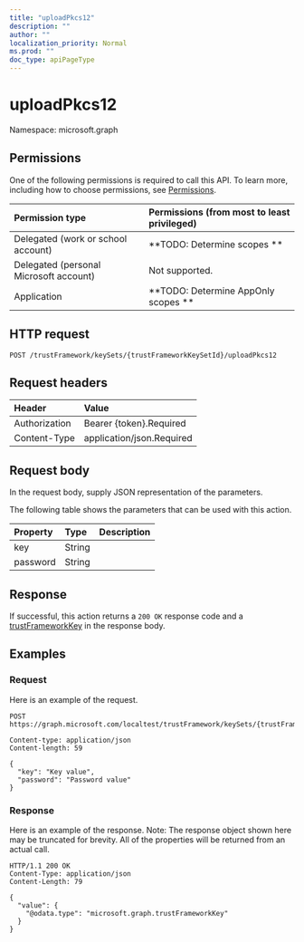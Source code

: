 ```yaml
---
title: "uploadPkcs12"
description: ""
author: ""
localization_priority: Normal
ms.prod: ""
doc_type: apiPageType
---
```


# uploadPkcs12

Namespace: microsoft.graph



## Permissions
One of the following permissions is required to call this API. To learn more, including how to choose permissions, see [Permissions](/concepts/permissions-reference.md).

|Permission type|Permissions (from most to least privileged)|
|:---|:---|
|Delegated (work or school account)|**TODO: Determine scopes **|
|Delegated (personal Microsoft account)|Not supported.|
|Application|**TODO: Determine AppOnly scopes **|

## HTTP request
<!-- {
  "blockType": "ignored"
}
-->
``` http
POST /trustFramework/keySets/{trustFrameworkKeySetId}/uploadPkcs12
```

## Request headers
|Header|Value|
|:---|:---|
|Authorization|Bearer {token}.Required|
|Content-Type|application/json.Required|

## Request body
In the request body, supply JSON representation of the parameters.

The following table shows the parameters that can be used with this action.

|Property|Type|Description|
|:---|:---|:---|
|key|String||
|password|String||



## Response
If successful, this action returns a `200 OK` response code and a [trustFrameworkKey](../resources/trustframeworkkey.md) in the response body.

## Examples

### Request
Here is an example of the request.
<!-- {
  "blockType": "request",
  "name": "trustframeworkkeyset_uploadpkcs12"
}
-->
``` http
POST https://graph.microsoft.com/localtest/trustFramework/keySets/{trustFrameworkKeySetId}/uploadPkcs12

Content-type: application/json
Content-length: 59

{
  "key": "Key value",
  "password": "Password value"
}
```

### Response
Here is an example of the response. Note: The response object shown here may be truncated for brevity. All of the properties will be returned from an actual call.
<!-- {
  "blockType": "response",
  "truncated": true,
  "@odata.type": "microsoft.graph.trustframeworkkey"
}
-->
``` http
HTTP/1.1 200 OK
Content-Type: application/json
Content-Length: 79

{
  "value": {
    "@odata.type": "microsoft.graph.trustFrameworkKey"
  }
}
```

